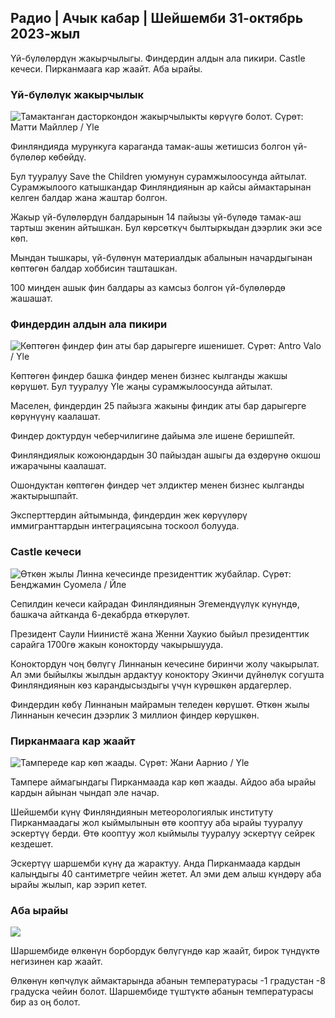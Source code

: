 ## Радио \| Ачык кабар \| Шейшемби 31-октябрь 2023-жыл

Үй-бүлөлөрдүн жакырчылыгы. Финдердин алдын ала пикири. Castle кечеси. Пирканмаага кар жаайт. Аба ырайы.

### Үй-бүлөлүк жакырчылык

![Тамактанган дасторкондон жакырчылыкты көрүүгө болот. Сүрөт: Матти Майллер / Yle](https://images.cdn.yle.fi/image/upload/c_crop,h_1080,w_1919,x_0,y_0/ar_1.777777777777777,c_fill,g_faces,h_6710/pr.q_auto:eco/f_auto/fl_lossy/v1674642954/39-106372263d105c885d6a)

Финляндияда мурункуга караганда тамак-ашы жетишсиз болгон үй-бүлөлөр көбөйдү.

Бул тууралуу Save the Children уюмунун сурамжылоосунда айтылат. Сурамжылоого катышкандар Финляндиянын ар кайсы аймактарынан келген балдар жана жаштар болгон.

Жакыр үй-бүлөлөрдүн балдарынын 14 пайызы үй-бүлөдө тамак-аш тартыш экенин айтышкан. Бул көрсөткүч былтыркыдан дээрлик эки эсе көп.

Мындан тышкары, үй-бүлөнүн материалдык абалынын начардыгынан көптөгөн балдар хоббисин ташташкан.

100 миңден ашык фин балдары аз камсыз болгон үй-бүлөлөрдө жашашат.

### Финдердин алдын ала пикири

![Көптөгөн финдер фин аты бар дарыгерге ишенишет. Сүрөт: Antro Valo / Yle](https://images.cdn.yle.fi/image/upload/c_crop,h_3179,w_5653,x_0,y_83/ar_1.777777777777777,c_fill,g_faces,h_6210/pr.q_auto:eco/f_auto/fl_lossy/v1697116975/39-11855466527f10854aec)

Көптөгөн финдер башка финдер менен бизнес кылганды жакшы көрүшөт. Бул тууралуу Yle жаңы сурамжылоосунда айтылат.

Маселен, финдердин 25 пайызга жакыны финдик аты бар дарыгерге көрүнүүнү каалашат.

Финдер доктурдун чеберчилигине дайыма эле ишене беришпейт.

Финляндиялык кожоюндардын 30 пайыздан ашыгы да өздөрүнө окшош ижарачыны каалашат.

Ошондуктан көптөгөн финдер чет элдиктер менен бизнес кылганды жактырышпайт.

Эксперттердин айтымында, финдердин жек көрүүлөрү иммигранттардын интеграциясына тоскоол болууда.

### Castle кечеси

![Өткөн жылы Линна кечесинде президенттик жубайлар. Сүрөт: Бенджамин Суомела / Йле](https://images.cdn.yle.fi/image/upload/c_crop,h_1674,w_2976,x_0,y_24/ar_1.777777777777777,c_fill,g_faces,w_02/d_6/dq_auto:eco/f_auto/fl_lossy/v1670345033/39-1044359638f710a6e724)

Сепилдин кечеси кайрадан Финляндиянын Эгемендүүлүк күнүндө, башкача айтканда 6-декабрда өткөрүлөт.

Президент Саули Ниинистё жана Женни Хаукио быйыл президенттик сарайга 1700гө жакын конокторду чакырышууда.

Коноктордун чоң бөлүгү Линнанын кечесине биринчи жолу чакырылат. Ал эми быйылкы жылдын ардактуу коноктору Экинчи дүйнөлүк согушта Финляндиянын көз карандысыздыгы үчүн күрөшкөн ардагерлер.

Финдердин көбү Линнанын майрамын теледен көрүшөт. Өткөн жылы Линнанын кечесин дээрлик 3 миллион финдер көрүшкөн.

### Пирканмаага кар жаайт

![Тампереде кар көп жаады. Сүрөт: Жани Аарнио / Yle](https://images.cdn.yle.fi/image/upload/c_crop,h_3375,w_6000,x_0,y_331/ar_1.777777777777777,c_fill,g_faces,h_102/d_60/dq_auto:eco/f_auto/fl_lossy/v1698736404/39-11934306540799d9879d)

Тампере аймагындагы Пирканмаада кар көп жаады. Айдоо аба ырайы кардын айынан чындап эле начар.

Шейшемби күнү Финляндиянын метеорологиялык институту Пирканмаадагы жол кыймылынын өтө кооптуу аба ырайы тууралуу эскертүү берди. Өтө кооптуу жол кыймылы тууралуу эскертүү сейрек кездешет.

Эскертүү шаршемби күнү да жарактуу. Анда Пирканмаада кардын калыңдыгы 40 сантиметрге чейин жетет. Ал эми дем алыш күндөрү аба ырайы жылып, кар ээрип кетет.

### Аба ырайы

![](https://images.cdn.yle.fi/image/upload/c_crop,h_1080,w_1919,x_0,y_0/ar_1.7777777777777777,c_fill,g_faces,h_675,w_1200/e/ef_auto/fl_lossy/v1698767793/39-11940016541239893d2b)

Шаршембиде өлкөнүн борбордук бөлүгүндө кар жаайт, бирок түндүктө негизинен кар жаайт.

Өлкөнүн көпчүлүк аймактарында абанын температурасы -1 градустан -8 градуска чейин болот. Шаршембиде түштүктө абанын температурасы бир аз оң болот.
